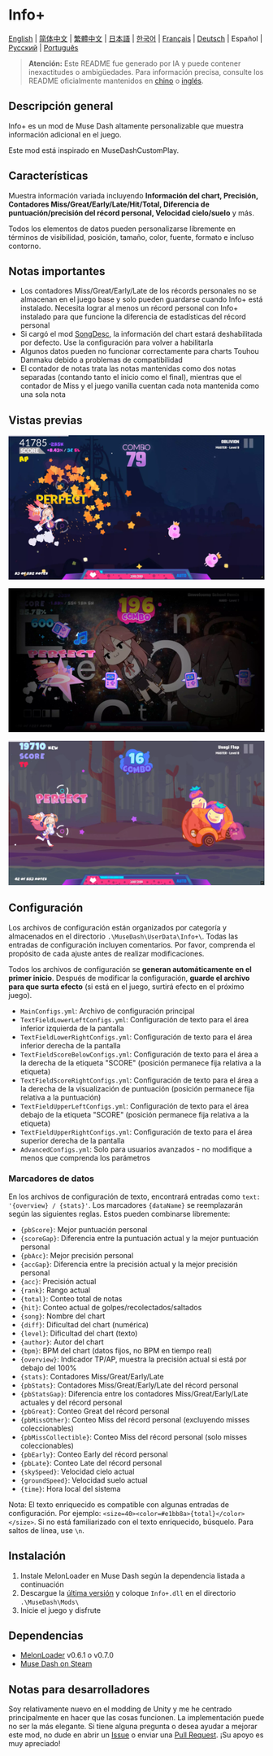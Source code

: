 # Info+

[English](README.md) | [简体中文](README_zh-CN.md) | [繁體中文](README_zh-TW.md) | [日本語](README_ja.md) | [한국어](README_ko.md) | [Français](README_fr.md) | [Deutsch](README_de.md) | Español | [Русский](README_ru.md) | [Português](README_pt.md)

> **Atención:** Este README fue generado por IA y puede contener inexactitudes o ambigüedades. Para información precisa, consulte los README oficialmente mantenidos en [chino](README_zh-CN.md) o [inglés](README.md).

## Descripción general

Info+ es un mod de Muse Dash altamente personalizable que muestra información adicional en el juego.

Este mod está inspirado en MuseDashCustomPlay.

## Características

Muestra información variada incluyendo **Información del chart, Precisión, Contadores Miss/Great/Early/Late/Hit/Total, Diferencia de puntuación/precisión del récord personal, Velocidad cielo/suelo** y más.

Todos los elementos de datos pueden personalizarse libremente en términos de visibilidad, posición, tamaño, color, fuente, formato e incluso contorno.

## Notas importantes

- Los contadores Miss/Great/Early/Late de los récords personales no se almacenan en el juego base y solo pueden guardarse cuando Info+ está instalado. Necesita lograr al menos un récord personal con Info+ instalado para que funcione la diferencia de estadísticas del récord personal
- Si cargó el mod [SongDesc](https://github.com/mdmods/songdesc), la información del chart estará deshabilitada por defecto. Use la configuración para volver a habilitarla
- Algunos datos pueden no funcionar correctamente para charts Touhou Danmaku debido a problemas de compatibilidad
- El contador de notas trata las notas mantenidas como dos notas separadas (contando tanto el inicio como el final), mientras que el contador de Miss y el juego vanilla cuentan cada nota mantenida como una sola nota

## Vistas previas

![Vista previa 1](static/Preview1.webp)

![Vista previa 2](static/Preview2.webp)

![Vista previa 3](static/Preview3.webp)

## Configuración

Los archivos de configuración están organizados por categoría y almacenados en el directorio
`.\MuseDash\UserData\Info+\`. Todas las entradas de configuración incluyen comentarios. Por favor, comprenda el propósito de cada ajuste antes de realizar modificaciones.

Todos los archivos de configuración se **generan automáticamente en el primer inicio**. Después de modificar la configuración, **guarde el archivo para que surta efecto** (si está en el juego, surtirá efecto en el próximo juego).

- `MainConfigs.yml`: Archivo de configuración principal
- `TextFieldLowerLeftConfigs.yml`: Configuración de texto para el área inferior izquierda de la pantalla
- `TextFieldLowerRightConfigs.yml`: Configuración de texto para el área inferior derecha de la pantalla
- `TextFieldScoreBelowConfigs.yml`: Configuración de texto para el área a la derecha de la etiqueta "SCORE" (posición permanece fija relativa a la etiqueta)
- `TextFieldScoreRightConfigs.yml`: Configuración de texto para el área a la derecha de la visualización de puntuación (posición permanece fija relativa a la puntuación)
- `TextFieldUpperLeftConfigs.yml`: Configuración de texto para el área debajo de la etiqueta "SCORE" (posición permanece fija relativa a la etiqueta)
- `TextFieldUpperRightConfigs.yml`: Configuración de texto para el área superior derecha de la pantalla
- `AdvancedConfigs.yml`: Solo para usuarios avanzados - no modifique a menos que comprenda los parámetros

### Marcadores de datos

En los archivos de configuración de texto, encontrará entradas como `text: '{overview} / {stats}'`. Los
marcadores `{dataName}` se reemplazarán según las siguientes reglas. Estos pueden combinarse libremente:

- `{pbScore}`: Mejor puntuación personal
- `{scoreGap}`: Diferencia entre la puntuación actual y la mejor puntuación personal
- `{pbAcc}`: Mejor precisión personal
- `{accGap}`: Diferencia entre la precisión actual y la mejor precisión personal  
- `{acc}`: Precisión actual
- `{rank}`: Rango actual
- `{total}`: Conteo total de notas
- `{hit}`: Conteo actual de golpes/recolectados/saltados
- `{song}`: Nombre del chart
- `{diff}`: Dificultad del chart (numérica)
- `{level}`: Dificultad del chart (texto)
- `{author}`: Autor del chart
- `{bpm}`: BPM del chart (datos fijos, no BPM en tiempo real)
- `{overview}`: Indicador TP/AP, muestra la precisión actual si está por debajo del 100%
- `{stats}`: Contadores Miss/Great/Early/Late
- `{pbStats}`: Contadores Miss/Great/Early/Late del récord personal
- `{pbStatsGap}`: Diferencia entre los contadores Miss/Great/Early/Late actuales y del récord personal
- `{pbGreat}`: Conteo Great del récord personal
- `{pbMissOther}`: Conteo Miss del récord personal (excluyendo misses coleccionables)
- `{pbMissCollectible}`: Conteo Miss del récord personal (solo misses coleccionables)
- `{pbEarly}`: Conteo Early del récord personal
- `{pbLate}`: Conteo Late del récord personal
- `{skySpeed}`: Velocidad cielo actual
- `{groundSpeed}`: Velocidad suelo actual
- `{time}`: Hora local del sistema

Nota: El texto enriquecido es compatible con algunas entradas de configuración. Por ejemplo:
`<size=40><color=#e1bb8a>{total}</color></size>`. Si no está familiarizado con el texto enriquecido, búsquelo. Para saltos de línea, use `\n`.

## Instalación

1. Instale MelonLoader en Muse Dash según la dependencia listada a continuación
2. Descargue la [última versión](https://github.com/KARPED1EM/MuseDashInfoPlus/releases) y coloque `Info+.dll` en el directorio `.\MuseDash\Mods\`
3. Inicie el juego y disfrute

## Dependencias

- [MelonLoader](https://github.com/LavaGang/MelonLoader/releases) v0.6.1 o v0.7.0
- [Muse Dash on Steam](https://store.steampowered.com/app/774171/Muse_Dash/)

## Notas para desarrolladores

Soy relativamente nuevo en el modding de Unity y me he centrado principalmente en hacer que las cosas funcionen. La implementación puede no ser la más elegante. Si tiene alguna pregunta o desea ayudar a mejorar este mod, no dude en abrir un [Issue](https://github.com/KARPED1EM/MuseDashInfoPlus/issues/new) o enviar una [Pull Request](https://github.com/KARPED1EM/MuseDashInfoPlus/compare). ¡Su apoyo es muy apreciado!
